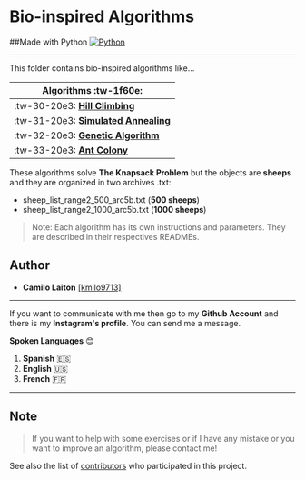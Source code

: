 # Bio-inspired Algorithms
  
  ##Made with Python
  [![Python](https://mk0learntocodew6bl5f.kinstacdn.com/wp-content/uploads/2014/05/learning-python-the-hard-way.png "Python")](http://mk0learntocodew6bl5f.kinstacdn.com/wp-content/uploads/2014/05/learning-python-the-hard-way.png "Python")
  

------------

This folder contains bio-inspired algorithms like...

| **Algorithms** :tw-1f60e: |
| ------------ |
| :tw-30-20e3: **[Hill Climbing](https://github.com/kmilo9713/Web-IA/tree/master/Bio-inspired-Algorithms/hill_climbing)**  |
| :tw-31-20e3: **[Simulated Annealing](https://github.com/kmilo9713/Web-IA/tree/master/Bio-inspired-Algorithms/simulated_annealing)**  |
| :tw-32-20e3: **[Genetic Algorithm](https://github.com/kmilo9713/Web-IA/tree/master/Bio-inspired-Algorithms/genetic_algorithm)** |
| :tw-33-20e3: **[Ant Colony](https://github.com/kmilo9713/Web-IA/tree/master/Bio-inspired-Algorithms/ant_colony)** |

These algorithms solve **The Knapsack Problem** but the objects are **sheeps** and they are organized in two archives .txt:
- sheep_list_range2_500_arc5b.txt (**500 sheeps**)
- sheep_list_range2_1000_arc5b.txt (**1000 sheeps**)

> Note: Each algorithm has its own instructions and parameters. They are described in their respectives READMEs.

## Author
- **Camilo Laiton** [[kmilo9713]](https://github.com/kmilo9713)

------------
If you want to communicate with me then go to my **Github Account** and there is my **Instagram's profile**. You can send me a message.

**Spoken Languages** :blush:
1. **Spanish** :es:
2. **English** :us:
3. **French** :fr:

------------

## Note
> If you want to help with some exercises or if I have any mistake or you want to improve an algorithm, please contact me!

See also the list of [contributors](https://github.com/kmilo9713/Artificial_Intelligence/graphs/contributors) who participated in this project.